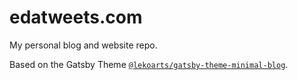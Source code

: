 # edatweets.com

My personal blog and website repo.

Based on the Gatsby Theme [`@lekoarts/gatsby-theme-minimal-blog`](https://github.com/LekoArts/gatsby-themes/tree/master/themes/gatsby-theme-minimal-blog).
